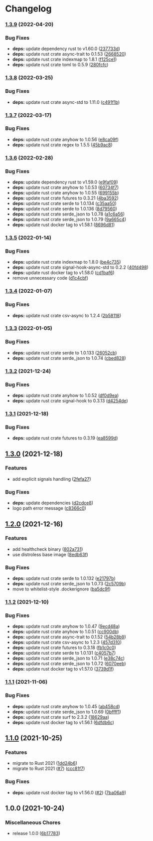 # Changelog

### [1.3.9](https://github.com/cailloumajor/line-supervision-api-service/compare/v1.3.8...v1.3.9) (2022-04-20)


### Bug Fixes

* **deps:** update dependency rust to v1.60.0 ([237733d](https://github.com/cailloumajor/line-supervision-api-service/commit/237733da662359f43c967dbea01af9e87e50ca96))
* **deps:** update rust crate async-trait to 0.1.53 ([2668520](https://github.com/cailloumajor/line-supervision-api-service/commit/26685207dc8f88d6e07118710ad206fa22e16226))
* **deps:** update rust crate indexmap to 1.8.1 ([f125ce1](https://github.com/cailloumajor/line-supervision-api-service/commit/f125ce1d503d4b6efef8d0388d3c8073ca8b0f4d))
* **deps:** update rust crate toml to 0.5.9 ([280fcfc](https://github.com/cailloumajor/line-supervision-api-service/commit/280fcfc52832b19e4c07f1a5c62dbfee6606a986))

### [1.3.8](https://github.com/cailloumajor/line-supervision-api-service/compare/v1.3.7...v1.3.8) (2022-03-25)


### Bug Fixes

* **deps:** update rust crate async-std to 1.11.0 ([c491f1b](https://github.com/cailloumajor/line-supervision-api-service/commit/c491f1b08124b7d8a1f68a73e564015d9cf8d4ab))

### [1.3.7](https://github.com/cailloumajor/line-supervision-api-service/compare/v1.3.6...v1.3.7) (2022-03-17)


### Bug Fixes

* **deps:** update rust crate anyhow to 1.0.56 ([e8ca09f](https://github.com/cailloumajor/line-supervision-api-service/commit/e8ca09f47195c90f4c1eeece77a1d8b1c80b8b89))
* **deps:** update rust crate regex to 1.5.5 ([45b9ac8](https://github.com/cailloumajor/line-supervision-api-service/commit/45b9ac864d3103077ca8bb851de29b993973ed37))

### [1.3.6](https://github.com/cailloumajor/line-supervision-api-service/compare/v1.3.5...v1.3.6) (2022-02-28)


### Bug Fixes

* **deps:** update dependency rust to v1.59.0 ([e9faf09](https://github.com/cailloumajor/line-supervision-api-service/commit/e9faf092c6273326b610a62f7723d373db6e9293))
* **deps:** update rust crate anyhow to 1.0.53 ([60734f7](https://github.com/cailloumajor/line-supervision-api-service/commit/60734f7332aec701b30c62579944dd1396010797))
* **deps:** update rust crate anyhow to 1.0.55 ([699155b](https://github.com/cailloumajor/line-supervision-api-service/commit/699155b5352256ffec10f8e1662eb74e2425c7b4))
* **deps:** update rust crate futures to 0.3.21 ([4ba3592](https://github.com/cailloumajor/line-supervision-api-service/commit/4ba35928fc292ce31b3368267abd9a8a203f4b92))
* **deps:** update rust crate serde to 1.0.134 ([c35aa50](https://github.com/cailloumajor/line-supervision-api-service/commit/c35aa50224182c0a96b0648be6370a1f9ea2952e))
* **deps:** update rust crate serde to 1.0.136 ([8d79560](https://github.com/cailloumajor/line-supervision-api-service/commit/8d7956008899a1d8cbfca8ede9bb0320c157f654))
* **deps:** update rust crate serde_json to 1.0.78 ([a1c6a56](https://github.com/cailloumajor/line-supervision-api-service/commit/a1c6a564a97870e4234882e059ec0e9dbf6ef025))
* **deps:** update rust crate serde_json to 1.0.79 ([9a665c4](https://github.com/cailloumajor/line-supervision-api-service/commit/9a665c4951c1da5e001add72d1b986e592b7c916))
* **deps:** update rust docker tag to v1.58.1 ([8696d81](https://github.com/cailloumajor/line-supervision-api-service/commit/8696d816573301401c0a071eaac5038eef56ac0f))

### [1.3.5](https://github.com/cailloumajor/line-supervision-api-service/compare/v1.3.4...v1.3.5) (2022-01-14)


### Bug Fixes

* **deps:** update rust crate indexmap to 1.8.0 ([be4c735](https://github.com/cailloumajor/line-supervision-api-service/commit/be4c735e4e8174eafc4fdc9171bda735a8285ec1))
* **deps:** update rust crate signal-hook-async-std to 0.2.2 ([40fd498](https://github.com/cailloumajor/line-supervision-api-service/commit/40fd49863fd5258488c907d21731a19346f6137c))
* **deps:** update rust docker tag to v1.58.0 ([cd1baf6](https://github.com/cailloumajor/line-supervision-api-service/commit/cd1baf633acf4954aa46a2e5ac0a92e78a1d663f))
* remove unnecessary code ([d1c4cbf](https://github.com/cailloumajor/line-supervision-api-service/commit/d1c4cbf6558cdcfc4b87b2ff0364233f37ec0721))

### [1.3.4](https://www.github.com/cailloumajor/line-supervision-api-service/compare/v1.3.3...v1.3.4) (2022-01-07)


### Bug Fixes

* **deps:** update rust crate csv-async to 1.2.4 ([2b58118](https://www.github.com/cailloumajor/line-supervision-api-service/commit/2b58118710dea9faf4206a86da542e2fb132ecdd))

### [1.3.3](https://www.github.com/cailloumajor/line-supervision-api-service/compare/v1.3.2...v1.3.3) (2022-01-05)


### Bug Fixes

* **deps:** update rust crate serde to 1.0.133 ([26052cb](https://www.github.com/cailloumajor/line-supervision-api-service/commit/26052cb1ca79425d3160fe8e819d38c8802bb946))
* **deps:** update rust crate serde_json to 1.0.74 ([cbed828](https://www.github.com/cailloumajor/line-supervision-api-service/commit/cbed82841e3af7672675201fa395b2645316a035))

### [1.3.2](https://www.github.com/cailloumajor/line-supervision-api-service/compare/v1.3.1...v1.3.2) (2021-12-24)


### Bug Fixes

* **deps:** update rust crate anyhow to 1.0.52 ([df0d9ea](https://www.github.com/cailloumajor/line-supervision-api-service/commit/df0d9ea5ef3c779fa84e224cd5e68a7c92544d2d))
* **deps:** update rust crate signal-hook to 0.3.13 ([d4254de](https://www.github.com/cailloumajor/line-supervision-api-service/commit/d4254de3f7f604857e33734bc15705100a077ef2))

### [1.3.1](https://www.github.com/cailloumajor/line-supervision-api-service/compare/v1.3.0...v1.3.1) (2021-12-18)


### Bug Fixes

* **deps:** update rust crate futures to 0.3.19 ([ea8599d](https://www.github.com/cailloumajor/line-supervision-api-service/commit/ea8599d207d255f9832ae6b0f38d4bf5951beb19))

## [1.3.0](https://www.github.com/cailloumajor/line-supervision-api-service/compare/v1.2.0...v1.3.0) (2021-12-18)


### Features

* add explicit signals handling ([2fefa27](https://www.github.com/cailloumajor/line-supervision-api-service/commit/2fefa27c103e98f7377e2934c6bb9f38283e9bda))


### Bug Fixes

* **deps:** update dependencies ([d2cdce8](https://www.github.com/cailloumajor/line-supervision-api-service/commit/d2cdce8baf14f3752c2d0294d62543960936b887))
* logo path error message ([c8366c0](https://www.github.com/cailloumajor/line-supervision-api-service/commit/c8366c07a2be2c217f6addeeabbee80357bed036))

## [1.2.0](https://www.github.com/cailloumajor/line-supervision-api-service/compare/v1.1.2...v1.2.0) (2021-12-16)


### Features

* add healthcheck binary ([802a731](https://www.github.com/cailloumajor/line-supervision-api-service/commit/802a7319dd38debe895a92a6aced68a3834f088b))
* use distroless base image ([8edb63f](https://www.github.com/cailloumajor/line-supervision-api-service/commit/8edb63f23d20e4dbd8bfde16cc5206d82ee15b6e))


### Bug Fixes

* **deps:** update rust crate serde to 1.0.132 ([e21797b](https://www.github.com/cailloumajor/line-supervision-api-service/commit/e21797b52bb776afc42cab3c50c3269e80196459))
* **deps:** update rust crate serde_json to 1.0.73 ([2c5709b](https://www.github.com/cailloumajor/line-supervision-api-service/commit/2c5709b18125a42ad15ccc5bec5e3674486e360b))
* move to whitelist-style .dockerignore ([ba5dc9f](https://www.github.com/cailloumajor/line-supervision-api-service/commit/ba5dc9f277d5ff32106c961ba723fcd2cf206237))

### [1.1.2](https://www.github.com/cailloumajor/line-supervision-api-service/compare/v1.1.1...v1.1.2) (2021-12-10)


### Bug Fixes

* **deps:** update rust crate anyhow to 1.0.47 ([9ecd48a](https://www.github.com/cailloumajor/line-supervision-api-service/commit/9ecd48a8f4a355bd2756a81cbdcefc754acf53d5))
* **deps:** update rust crate anyhow to 1.0.51 ([cc900db](https://www.github.com/cailloumajor/line-supervision-api-service/commit/cc900db6281a1d8713af622abee32f45b67ab648))
* **deps:** update rust crate async-trait to 0.1.52 ([54b28b9](https://www.github.com/cailloumajor/line-supervision-api-service/commit/54b28b9dddea8ad6d7144d2b840194320c8bc151))
* **deps:** update rust crate csv-async to 1.2.3 ([457d310](https://www.github.com/cailloumajor/line-supervision-api-service/commit/457d3105a9394616c742d2ac2f888613f3a548ab))
* **deps:** update rust crate futures to 0.3.18 ([fb1c0c0](https://www.github.com/cailloumajor/line-supervision-api-service/commit/fb1c0c0a8d5af2ef70c19b0c8dd9a41a50f53c16))
* **deps:** update rust crate serde to 1.0.131 ([c4057b7](https://www.github.com/cailloumajor/line-supervision-api-service/commit/c4057b7f4054e4de809cdfc5141c9cea8ebad089))
* **deps:** update rust crate serde_json to 1.0.71 ([e38c74c](https://www.github.com/cailloumajor/line-supervision-api-service/commit/e38c74cda3eddabff3e85a3b064877cf319ddcdb))
* **deps:** update rust crate serde_json to 1.0.72 ([6070eeb](https://www.github.com/cailloumajor/line-supervision-api-service/commit/6070eeb6df992245aca4992182c872f5a1a8cd2c))
* **deps:** update rust docker tag to v1.57.0 ([3739d1f](https://www.github.com/cailloumajor/line-supervision-api-service/commit/3739d1f6a017d1917285da43d78e81ee6c1d21b7))

### [1.1.1](https://www.github.com/cailloumajor/line-supervision-api-service/compare/v1.1.0...v1.1.1) (2021-11-06)


### Bug Fixes

* **deps:** update rust crate anyhow to 1.0.45 ([ab458cd](https://www.github.com/cailloumajor/line-supervision-api-service/commit/ab458cdd546ddec6a86f995d163f5f07b2ef1caf))
* **deps:** update rust crate serde_json to 1.0.69 ([0bffff1](https://www.github.com/cailloumajor/line-supervision-api-service/commit/0bffff16858f8e9fb8dee7cf226b4f76c1c4a5a0))
* **deps:** update rust crate surf to 2.3.2 ([18629aa](https://www.github.com/cailloumajor/line-supervision-api-service/commit/18629aa9b382a91476d9bbb104c528b27ce9caaa))
* **deps:** update rust docker tag to v1.56.1 ([6dfdb6c](https://www.github.com/cailloumajor/line-supervision-api-service/commit/6dfdb6cc7bb8c55886a19c4203a608be52416601))

## [1.1.0](https://www.github.com/cailloumajor/line-supervision-api-service/compare/v1.0.0...v1.1.0) (2021-10-25)


### Features

* migrate to Rust 2021 ([1dd24b6](https://www.github.com/cailloumajor/line-supervision-api-service/commit/1dd24b6d219aa6e522c26813b9ef040dbc3607e6))
* migrate to Rust 2021 ([#7](https://www.github.com/cailloumajor/line-supervision-api-service/issues/7)) ([ccc81f7](https://www.github.com/cailloumajor/line-supervision-api-service/commit/ccc81f7c0c89f43bcf5138a4828bda5890538b1f))


### Bug Fixes

* **deps:** update rust docker tag to v1.56.0 ([#2](https://www.github.com/cailloumajor/line-supervision-api-service/issues/2)) ([7ba06a9](https://www.github.com/cailloumajor/line-supervision-api-service/commit/7ba06a99c5fe5fe28e0cc90d1073164990610383))

## 1.0.0 (2021-10-24)


### Miscellaneous Chores

* release 1.0.0 ([6b17783](https://www.github.com/cailloumajor/line-supervision-api-service/commit/6b17783dc07e677613dfef73e581aaa69ce4238a))
